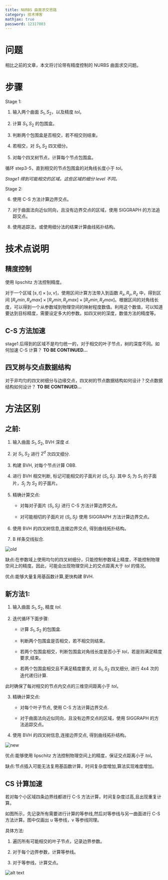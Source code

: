 ```yaml
---
title: NURBS 曲面求交思路
category: 技术博客
mathjax: true
password: 12317003
---
```


# 问题
相比之前的文章，本文将讨论带有精度控制的 NURBS 曲面求交问题。

# 步骤

Stage 1:

1. 输入两个曲面 $S_1, S_2$，以及精度 $tol$。

2. 计算 $S_1, S_2$ 的包围盒。

3. 判断两个包围盒是否相交，若不相交则结束。

4. 若相交，对 $S_1, S_2$ 四叉细分。

5. 对每个四叉树节点，计算每个节点包围盒。

循环 step3-5，直到相交的节点包围盒的对角线长度小于 $tol$。

*Stage1 得到可能相交的区域。这些区域的细分 level 不同。*

Stage 2:

6. 使用 C-S 方法计算边界交点。

7. 对于曲面法向近似同向，且没有边界交点的区域，使用 SIGGRAPH 的方法追踪交点。

8. 使用追踪法，或使用细分法的结果计算曲线拓扑结构。




# 技术点说明

## 精度控制

使用 lipschitz 方法控制精度。

对于一个区域 $[s,t]\times[u,v]$，使用区间计算方法带入到函数 $R_x, R_y, R_z$ 中，得到区间 $[R_xmin, R_xmax]\times[R_ymin, R_ymax]\times[R_zmin, R_zmax]$。根据区间的对角线长度，可以得到一个从参数域到物理空间的映射程度数值。利用这个数值，可以知道要达到目标精度，需要设定多大的参数。如四叉树的深度，数值方法的精度等。

## C-S 方法加速

stage1 后得到的区域不是均匀统一的，对于相交的叶子节点，树的深度不同。如何加速 C-S 计算？
**TO BE CONTINUED...**

## 四叉树与交点数据结构

对于非均匀的四叉树细分与边缘交点，四叉树的节点数据结构如何设计？交点数据结构如何设计？
**TO BE CONTINUED...**

# 方法区别

## 之前:

1. 输入曲面 $S_1, S_2$, BVH 深度 $d$.

2. 对 $S_1, S_2$ 进行 $2^d$ 次四叉细分.

3. 构建 BVH, 对每个节点计算 OBB.

4. 进行 BVH 相交判断, 标记可能相交的子面片对 $(S_{i}, S_{j})$. 其中 $S_{i}$ 为 $S_1$ 的子面片，$S_{j}$ 为 $S_2$ 的子面片。

5. 精确计算交点:

    - 对每对子面片 $(S_{i}, S_{j})$ 进行 C-S 方法计算边界交点。

    - 对可能相切的子面片对 $(S_{i}, S_{j})$ 使用 SIGGRAPH 方法计算边界交点。

6. 使用 BVH 的四叉树信息,连接边界交点, 得到曲线拓扑结构。


7. B 样条交线拟合.

![old](../images/20240422_tec_SSImethod/exOldHeader.png)

缺点:在参数域上使用均匀的四叉树细分，只能控制参数域上精度，不能控制物理空间上的精度。因此，可能会出现物理空间上的交点距离大于 $tol$ 的情况。

优点:能够大量复用基函数计算,更快构建 BVH.

## 新方法1:

1. 输入曲面 $S_1, S_2$, 精度 $tol$.

2. 迭代循环下面步骤:

    - 计算 $S_1, S_2$ 的包围盒.

    - 判断两个包围盒是否相交，若不相交则结束。

    - 若两个包围盒相交，判断包围盒对角线长度是否小于 $tol$，若是则满足精度要求,结束。

    - 若两个包围盒相交且不满足精度要求, 对 $S_1, S_2$ 四叉细分, 进行 4x4 次的迭代递归计算.

此时确保了每对相交的节点内交点的三维空间距离小于 $tol$。

3. 精确计算交点:

    - 对每个叶子节点, 使用 C-S 方法计算边界交点.

    - 对于曲面法向近似同向，且没有边界交点的区域，使用 SIGGRAPH 的方法追踪交点。

4. 使用 BVH 的四叉树信息,连接边界交点, 得到曲线拓扑结构。


![new](../images/20240422_tec_SSImethod/exnew.png)

优点:能够使用 lipschitz 方法控制物理空间上的精度，保证交点距离小于 $tol$。

缺点:节点插入可能无法复用基函数计算，时间复杂度增加,算法实现难度增加。

## CS 计算加速

若对每个小区域四条边界线都进行 C-S 方法计算，时间复杂度过高,且出现重复计算。

如图所示，先记录所有需要进行计算的等参线,然后对等参线与另一曲面进行 C-S 方法计算。图中仅画出 u 等参线，v 等参线同理。

具体方法:

1. 遍历所有可能相交的叶子节点，记录边界参数。

2. 对于每个边界参数，计算等参线。

3. 对于等参线，计算交点。


![alt text](../images/20240422_tec_SSImethod/image.png)